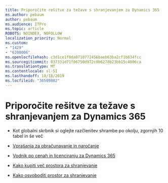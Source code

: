 ```yaml
---
title: Priporočite rešitve za težave s shranjevanjem za Dynamics 365
ms.author: pebaum
author: pebaum
ms.audience: ITPro
ms.topic: article
ROBOTS: NOINDEX, NOFOLLOW
localization_priority: Normal
ms.custom:
- "1429"
- "6200006"
ms.openlocfilehash: c3d1ce1f0da0710772456baeb63ba2cf1b834fcc
ms.sourcegitcommit: 037331d71f06750d972c0b6278b23bb15c4806ca
ms.translationtype: MT
ms.contentlocale: sl-SI
ms.lasthandoff: 10/18/2019
ms.locfileid: "36509882"
---
```

# <a name="recommend-solutions-for-dynamics-365-storage-issues"></a>Priporočite rešitve za težave s shranjevanjem za Dynamics 365

* Kot globalni skrbnik si oglejte razčlenitev shrambe po okolju, zgornjih 10 tabel in še več

* [Vprašanja za obračunavanje in naročanje](https://docs.microsoft.com/dynamics365/customer-engagement/admin/contact-information-microsoft-dynamics-365-online-billing-support)

* [Vodnik po cenah in licenciranju za Dynamics 365](https://dynamics.microsoft.com/pricing/)

* [Kako kupiti več prostora za shranjevanje](https://docs.microsoft.com/dynamics365/customer-engagement/admin/manage-storage#add-storage-to-dynamics-365-online)

* [Kako osvoboditi prostor za shranjevanje](https://docs.microsoft.com/dynamics365/customer-engagement/admin/free-storage-space)
